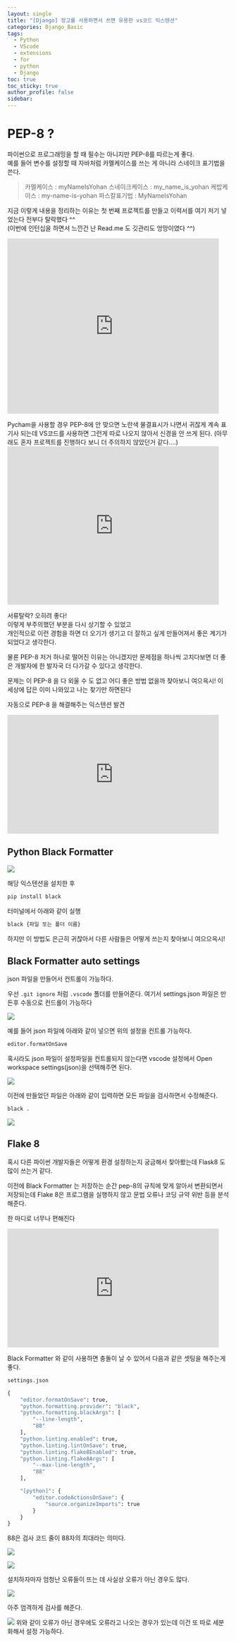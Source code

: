 ```yaml
---
layout: single
title: "[Django] 장고를 사용하면서 쓰면 유용한 vs코드 익스텐션"
categories: Django_Basic
tags:
  - Python
  - VScode
  - extensions
  - for
  - python
  - Django
toc: true
toc_sticky: true
author_profile: false
sidebar:
---
```


# PEP-8 ?


파이썬으로 프로그래밍을 할 때 필수는 아니지만 PEP-8를 따르는게 좋다.   
예를 들어 변수를 설정할 때 자바처럼 카멜케이스를 쓰는 게 아니라 스네이크 표기법을 쓴다.    

> 카멜케이스 : myNameIsYohan 
> 스네이크케이스 : my_name_is_yohan
> 케밥케이스 : my-name-is-yohan
> 파스칼표기법 : MyNameIsYohan

지금 이렇게 내용을 정리하는 이유는 첫 번째 프로젝트를 만들고 이력서를 여기 저기 넣었는다 전부다 탈락했다 ^^     
(이번에 인턴십을 하면서 느낀건 난 Read.me 도 깃관리도 엉망이였다 ^^)

<iframe src="https://giphy.com/embed/OPU6wzx8JrHna" width="480" height="398" frameBorder="0" class="giphy-embed" allowFullScreen></iframe><p><a href="https://giphy.com/gifs/spongebob-squarepants-sad-OPU6wzx8JrHna"></a></p>
Pycham을 사용할 경우 PEP-8에 안 맞으면 노란색 물결표시가 나면서 귀찮게 계속 표기사 되는데
VS코드를 사용하면 그런게 따로 나오지 않아서 신경을 안 쓰게 된다. (아무래도 혼자 프로젝트를 진행하다 보니 더 주의하지 않았던거 같다....)     

<iframe src="https://giphy.com/embed/1o1unIxJepjwepb6WS" width="480" height="360" frameBorder="0" class="giphy-embed" allowFullScreen></iframe>
<p><a href="https://giphy.com/gifs/laff-tv-omg-shocked-shook-4VUgpQ9FiYEBCA9wM1"></a></p>  

서류탈락? 오히려 좋다!     
이렇게 부주의했던 부분을 다시 상기할 수 있었고    
개인적으로 이런 경험을 하면 더 오기가 생기고 더 잘하고 싶게 만들어져서 좋은 계기가 되었다고 생각한다.    

물론 PEP-8 저거 하나로 떨어진 이유는 아니겠지만 문제점을 하나씩 고치다보면 더 좋은 개발자에 한 발자국 더 다가갈 수 있다고 생각한다.    

문제는 이 PEP-8 을 다 외울 수 도 없고 어디 좋은 방법 없을까 찾아보니 여으윽시!
이 세상에 답은 이미 나와있고 나는 찾기만 하면된다 

자동으로  PEP-8 을 해결해주는 익스텐션 발견 

<div style="width:480px"><iframe allow="fullscreen" frameBorder="0" height="270" src="https://giphy.com/embed/702ybfQFkrkrWnIByR/video" width="480"></iframe></div>

## Python Black Formatter

![](https://i.imgur.com/Y4JFYrg.png)

해당 익스텐션을 설치한 후
```python
pip install black
```

터미널에서 아래와 같이 실행
```python
black {파일 또는 폴더 이름}
```

하지만 이 방법도 은근히 귀찮아서 다른 사람들은 어떻게 쓰는지 찾아보니
여으으윽시! 

## Black Formatter auto settings

json 파일을 만들어서 컨트롤이 가능하다.

우선 `.git ignore` 처럼 `.vscode` 폴더를 만들어준다.
여기서 settings.json 파일은 만든후 수동으로 컨드롤이 가능하다

![](https://i.imgur.com/XXafaTf.png)

예를 들어 json 파일에 아래와 같이 넣으면 위의 설정을 컨트롤 가능하다.

```python
editor.formatOnSave
```

혹시라도 json 파일이 설정파일을 컨트롤되지 않는다면 vscode 설정에서
Open workspace settings(json)을 선택해주면 된다.

![](https://i.imgur.com/igq0kaZ.png)

이전에 만들었던 파일은 아래와 같이 입력하면 모든 파일을 검사하면서 수정해준다.

```python
black .
```

![](https://i.imgur.com/bWpXIOp.png)

## Flake 8

혹시 다른 파이썬 개발자들은 어떻게 환경 설정하는지 궁금해서 찾아봤는데 Flask8 도 많이 쓰는거 같다.

이전에 Black Formatter 는 저장하는 순간 pep-8의 규칙에 맞게 알아서 변환되면서 저장되는데
Flake 8은 프로그램을 실행하지 않고 문법 오류나 코딩 규약 위반 등을 분석해준다.

한 마디로 너무나 편해진다

<div style="width:480px"><iframe allow="fullscreen" frameBorder="0" height="270" src="https://giphy.com/embed/MtGY4FcgMmgzFXSXca/video" width="480"></iframe></div>


Black Formatter 와 같이 사용하면 충돌이 날 수 있어서 다음과 같은 셋팅을 해주는게 좋다.

```python
settings.json

{
    "editor.formatOnSave": true,
    "python.formatting.provider": "black",
    "python.formatting.blackArgs": [
        "--line-length",
        "88"
    ],
    "python.linting.enabled": true,
    "python.linting.lintOnSave": true,
    "python.linting.flake8Enabled": true,
    "python.linting.flake8Args": [
        "--max-line-length",
        "88"
    ],

    "[python]": {
        "editor.codeActionsOnSave": {
            "source.organizeImports": true
        }
    }
}
```

88은 검사 코드 줄이 88자의 최대라는 의미다.

![](https://i.imgur.com/Tgz1CsP.png)




![](https://i.imgur.com/b426sI8.png)

설치하자마자 엄청난 오류들이 뜨는 데 사실상 오류가 아닌 경우도 많다.

![](https://i.imgur.com/6S8xbJE.png)

아주 엄격하게 검사를 해준다.

![](https://i.imgur.com/vGPBDlP.png)
위와 같이 오류가 아닌 경우에도 오류라고 나오는 경우가 있는데 이건 또 따로 세분화해서 설정 가능하다.
